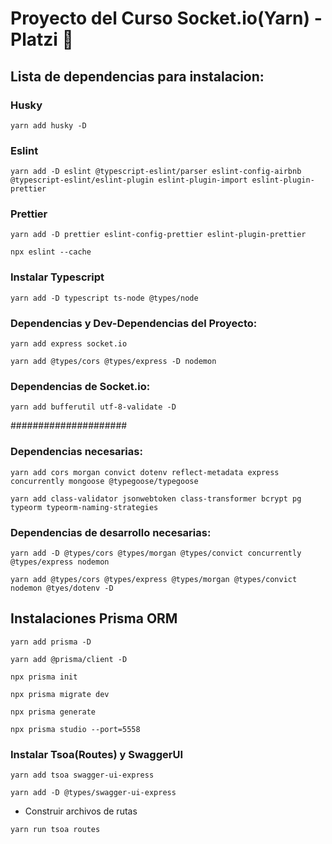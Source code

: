 # Proyecto del Curso Socket.io(Yarn) - Platzi 👋
## Lista de dependencias para instalacion:
### Husky
~~~
yarn add husky -D
~~~
### Eslint
~~~
yarn add -D eslint @typescript-eslint/parser eslint-config-airbnb @typescript-eslint/eslint-plugin eslint-plugin-import eslint-plugin-prettier
~~~
### Prettier
~~~
yarn add -D prettier eslint-config-prettier eslint-plugin-prettier
~~~
~~~
npx eslint --cache
~~~
###  Instalar Typescript
~~~
yarn add -D typescript ts-node @types/node
~~~
###  Dependencias y Dev-Dependencias del Proyecto:
~~~
yarn add express socket.io 
~~~
~~~
yarn add @types/cors @types/express -D nodemon
~~~
###  Dependencias de Socket.io:
~~~
yarn add bufferutil utf-8-validate -D
~~~

#####################

###  Dependencias necesarias:
~~~
yarn add cors morgan convict dotenv reflect-metadata express concurrently mongoose @typegoose/typegoose
~~~
~~~
yarn add class-validator jsonwebtoken class-transformer bcrypt pg  typeorm typeorm-naming-strategies
~~~
### Dependencias de desarrollo necesarias:
~~~
yarn add -D @types/cors @types/morgan @types/convict concurrently @types/express nodemon
~~~
~~~
yarn add @types/cors @types/express @types/morgan @types/convict nodemon @tyes/dotenv -D
~~~
## Instalaciones Prisma ORM
~~~
yarn add prisma -D
~~~
~~~
yarn add @prisma/client -D
~~~
~~~
npx prisma init
~~~
~~~
npx prisma migrate dev
~~~
~~~ 
npx prisma generate
~~~
~~~
npx prisma studio --port=5558
~~~
###  Instalar Tsoa(Routes) y SwaggerUI
~~~
yarn add tsoa swagger-ui-express
~~~
~~~
yarn add -D @types/swagger-ui-express
~~~
*   Construir archivos de rutas
~~~
yarn run tsoa routes
~~~

